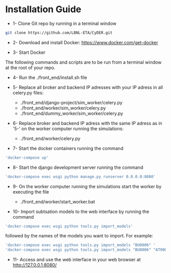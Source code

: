Installation Guide
==================

* 1- Clone Git repo by running in a terminal window
```sh
git clone https://github.com/LBNL-ETA/CyDER.git
```
* 2- Download and install Docker: https://www.docker.com/get-docker

* 3- Start Docker

The following commands and scripts are to be run from a terminal window at the root of your repo.

* 4- Run the ./front_end/install.sh file


* 5- Replace all broker and backend IP adresses with your IP adress in all celery.py files:
	- ./front_end/django-project/sim_worker/celery.py
	- ./front_end/worker/sim_worker/celery.py
	- ./front_end/dummy_worker/sim_worker/celery.py

* 6- Replace broker and backend IP adress with the same IP adress as in '5-' on the worker computer running the simulations:
	- ./front_end/worker/celery.py

* 7- Start the docker containers running the command 
```sh
'docker-compose up'
```
* 8- Start the django development server running the command
```sh	
'docker-compose exec wsgi python manage.py runserver 0.0.0.0:8080'
```
* 9- On the worker computer running the simulations start the worker by executing the file
	- ./front_end/worker/start_worker.bat

* 10-	Import subtsation models to the web interface by running the command
```sh
'docker-compose exec wsgi python tools.py import_models' 
```
followed by the names of the models you want to import. For example:
```sh
'docker-compose exec wsgi python tools.py import_models "BU0006" '
'docker-compose exec wsgi python tools.py import_models "BU0006" "AT0001" "SW0007" '
```

* 11-	Access and use the web interface in your web browser at http://127.0.0.1:8080/ 